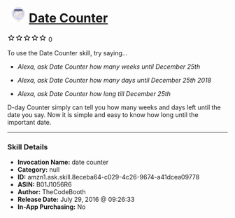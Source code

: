# &nbsp;<img src="skill_icon" alt="Date Counter icon" width="36"> [Date Counter](http://alexa.amazon.com/#skills/amzn1.ask.skill.8eceba64-c029-4c26-9674-a41dcea09778)
![0 stars](../../images/ic_star_border_black_18dp_1x.png)![0 stars](../../images/ic_star_border_black_18dp_1x.png)![0 stars](../../images/ic_star_border_black_18dp_1x.png)![0 stars](../../images/ic_star_border_black_18dp_1x.png)![0 stars](../../images/ic_star_border_black_18dp_1x.png) 0

To use the Date Counter skill, try saying...

* *Alexa, ask Date Counter how many weeks until December 25th*

* *Alexa, ask Date Counter how many days until December 25th 2018*

* *Alexa, ask Date Counter how long till December 25th*

D-day Counter simply can tell you how many weeks and days left until the date you say. Now it is simple and easy to know how long until the important date.

***

### Skill Details

* **Invocation Name:** date counter
* **Category:** null
* **ID:** amzn1.ask.skill.8eceba64-c029-4c26-9674-a41dcea09778
* **ASIN:** B01J1056R6
* **Author:** TheCodeBooth
* **Release Date:** July 29, 2016 @ 09:26:33
* **In-App Purchasing:** No

